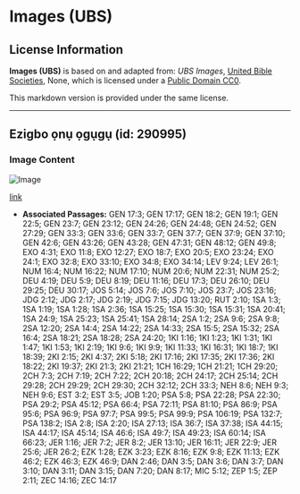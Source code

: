 # Images (UBS)

## License Information

**Images (UBS)** is based on and adapted from: _UBS Images_, [United Bible Societies](https://unitedbiblesocieties.org/), None, which is licensed under a [Public Domain CC0](https://creativecommons.org/public-domain/cc0/).

This markdown version is provided under the same license.



--------------------------------

## Ezigbo ọnụ ọgụgụ (id: 290995)

### Image Content

![Image](https://cdn.aquifer.bible/aquifer-content/resources/Media/WEB-0735_prostrate_figures.jpg)

[link](https://cdn.aquifer.bible/aquifer-content/resources/Media/WEB-0735_prostrate_figures.jpg)

* **Associated Passages:** GEN 17:3; GEN 17:17; GEN 18:2; GEN 19:1; GEN 22:5; GEN 23:7; GEN 23:12; GEN 24:26; GEN 24:48; GEN 24:52; GEN 27:29; GEN 33:3; GEN 33:6; GEN 33:7; GEN 37:7; GEN 37:9; GEN 37:10; GEN 42:6; GEN 43:26; GEN 43:28; GEN 47:31; GEN 48:12; GEN 49:8; EXO 4:31; EXO 11:8; EXO 12:27; EXO 18:7; EXO 20:5; EXO 23:24; EXO 24:1; EXO 32:8; EXO 33:10; EXO 34:8; EXO 34:14; LEV 9:24; LEV 26:1; NUM 16:4; NUM 16:22; NUM 17:10; NUM 20:6; NUM 22:31; NUM 25:2; DEU 4:19; DEU 5:9; DEU 8:19; DEU 11:16; DEU 17:3; DEU 26:10; DEU 29:25; DEU 30:17; JOS 5:14; JOS 7:6; JOS 7:10; JOS 23:7; JOS 23:16; JDG 2:12; JDG 2:17; JDG 2:19; JDG 7:15; JDG 13:20; RUT 2:10; 1SA 1:3; 1SA 1:19; 1SA 1:28; 1SA 2:36; 1SA 15:25; 1SA 15:30; 1SA 15:31; 1SA 20:41; 1SA 24:9; 1SA 25:23; 1SA 25:41; 1SA 28:14; 2SA 1:2; 2SA 9:6; 2SA 9:8; 2SA 12:20; 2SA 14:4; 2SA 14:22; 2SA 14:33; 2SA 15:5; 2SA 15:32; 2SA 16:4; 2SA 18:21; 2SA 18:28; 2SA 24:20; 1KI 1:16; 1KI 1:23; 1KI 1:31; 1KI 1:47; 1KI 1:53; 1KI 2:19; 1KI 9:6; 1KI 9:9; 1KI 11:33; 1KI 16:31; 1KI 18:7; 1KI 18:39; 2KI 2:15; 2KI 4:37; 2KI 5:18; 2KI 17:16; 2KI 17:35; 2KI 17:36; 2KI 18:22; 2KI 19:37; 2KI 21:3; 2KI 21:21; 1CH 16:29; 1CH 21:21; 1CH 29:20; 2CH 7:3; 2CH 7:19; 2CH 7:22; 2CH 20:18; 2CH 24:17; 2CH 25:14; 2CH 29:28; 2CH 29:29; 2CH 29:30; 2CH 32:12; 2CH 33:3; NEH 8:6; NEH 9:3; NEH 9:6; EST 3:2; EST 3:5; JOB 1:20; PSA 5:8; PSA 22:28; PSA 22:30; PSA 29:2; PSA 45:12; PSA 66:4; PSA 72:11; PSA 81:10; PSA 86:9; PSA 95:6; PSA 96:9; PSA 97:7; PSA 99:5; PSA 99:9; PSA 106:19; PSA 132:7; PSA 138:2; ISA 2:8; ISA 2:20; ISA 27:13; ISA 36:7; ISA 37:38; ISA 44:15; ISA 44:17; ISA 45:14; ISA 46:6; ISA 49:7; ISA 49:23; ISA 60:14; ISA 66:23; JER 1:16; JER 7:2; JER 8:2; JER 13:10; JER 16:11; JER 22:9; JER 25:6; JER 26:2; EZK 1:28; EZK 3:23; EZK 8:16; EZK 9:8; EZK 11:13; EZK 46:2; EZK 46:3; EZK 46:9; DAN 2:46; DAN 3:5; DAN 3:6; DAN 3:7; DAN 3:10; DAN 3:11; DAN 3:15; DAN 7:20; DAN 8:17; MIC 5:12; ZEP 1:5; ZEP 2:11; ZEC 14:16; ZEC 14:17

